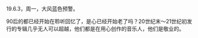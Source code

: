 <link href="../../css/style.css" rel="stylesheet" type="text/css" />

<span class="fzzy">19.6.3，周一，大风蓝色预警。

<div class="p">

90后的都已经开始在聆听回忆了，是心已经开始老了吗？20世纪末～21世纪初发行的专辑几乎无人可以超越，他们都是在用心创作的音乐人，他们是敬业的。

